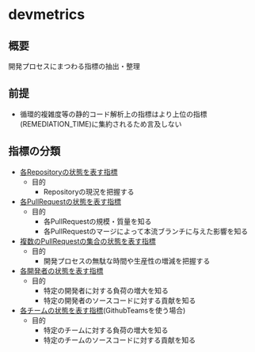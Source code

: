 # devmetrics

## 概要
開発プロセスにまつわる指標の抽出・整理

## 前提

- 循環的複雑度等の静的コード解析上の指標はより上位の指標(REMEDIATION_TIME)に集約されるため言及しない

## 指標の分類

- [各Repositoryの状態を表す指標](metrics/repository.tsv)
  - 目的
    - Repositoryの現況を把握する
- [各PullRequestの状態を表す指標](metrics/pullrequest.tsv)
  - 目的
    - 各PullRequestの規模・質量を知る
    - 各PullRequestのマージによって本流ブランチに与えた影響を知る
- [複数のPullRequestの集合の状態を表す指標](metrics/pullrequests.tsv)
  - 目的
    - 開発プロセスの無駄な時間や生産性の増減を把握する
- [各開発者の状態を表す指標](metrics/developer.tsv)
  - 目的
    - 特定の開発者に対する負荷の増大を知る
    - 特定の開発者のソースコードに対する貢献を知る
- [各チームの状態を表す指標](metrics/team.tsv)(GithubTeamsを使う場合)
  - 目的
    - 特定のチームに対する負荷の増大を知る
    - 特定のチームのソースコードに対する貢献を知る